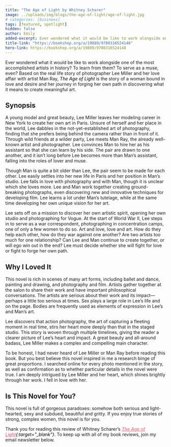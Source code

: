 ```yaml
---
title: "The Age of Light by Whitney Scharer"
image: ../uploads/img/blogs/the-age-of-light/age-of-light.jpg
# categories: [business]
tags: [featured, spotlight]
hidden: false
author: Emily
added-excerpt: Ever wondered what it would be like to work alongside one of the most accomplished artists in history? To learn from them? To serve as a muse, even? Based on the real life story of photographer Lee Miller and her love affair with artist Man Ray, <i>The Age of Light</i> is the story of a woman bound in love and desire and her journey in forging her own path in discovering what it means to create meaningful art.
title-link: "https://bookshop.org/a/19889/9780316524148"
hero-link: https://bookshop.org/a/19889/9780316524148
---
```


<style> em {color: black;} p a {color: #f0506e;}</style>

Ever wondered what it would be like to work alongside one of the most accomplished artists in history? To learn from them? To serve as a muse, even? Based on the real life story of photographer Lee Miller and her love affair with artist Man Ray, _The Age of Light_ is the story of a woman bound in love and desire and her journey in forging her own path in discovering what it means to create meaningful art.

## Synopsis

A young model and great beauty, Lee Miller leaves her modeling career in New York to create her own art in Paris. Unsure of herself and her place in the world, Lee dabbles in the not-yet-established art of photography, finding that she prefers being behind the camera rather than in front of it. Through wild friends at a wilder party, Lee meets Man Ray, the already well-known artist and photographer. Lee convinces Man to hire her as his assistant so that she can learn by his side. The pair are drawn to one another, and it isn’t long before Lee becomes more than Man’s assistant, falling into the roles of lover and muse.

Though Man is quite a bit older than Lee, the pair seem to be made for each other. Lee easily settles into her new life in Paris and her position in Man’s studio. Lee falls in love with photography and with Man, though it is unclear which she loves more. Lee and Man work together creating ground-breaking photographs, even discovering new and innovative techniques for developing film. Lee learns a lot under Man’s tutelage, while at the same time developing her own unique vision for her art.

Lee sets off on a mission to discover her own artistic spirit, opening her own studio and photographing for Vogue. At the start of World War II, Lee steps in to serve as a war correspondent, photographing in concentration camps, one of only a few women to do so.
Art and love, love and art. How do they help each other, how do they war against one another? Are two artists too much for one relationship? Can Lee and Man continue to create together, or will ego win out in the end? Lee must decide whether she will fight for love or fight to forge her own path.

## Why I Loved It

This novel is rich in scenes of many art forms, including ballet and dance, painting and drawing, and photography and film. Artists gather together at the salon to share their work and have important philosophical conversations. The artists are serious about their work and its impact— perhaps a little too serious at times. Sex plays a large role in Lee’s life and on the page. Bodies are frequently used as elements of expression in Lee’s and Man’s art.

Lee discovers that action photography, the art of capturing a fleeting moment in real time, stirs her heart more deeply than that in the staged studio. This story is woven through multiple timelines, giving the reader a clearer picture of Lee’s heart and impact. A great beauty and all-around badass, Lee Miller makes a complex and compelling main character.

To be honest, I had never heard of Lee Miller or Man Ray before reading this book. But you best believe this novel inspired in me a research binge of great proportions. I searched online for every photo mentioned in the story, as well as confirmation as to whether particular details in the novel were true. I am deeply intrigued by Lee Miller and her heart, which shines brightly through her work. I fell in love with her.

## Is This Novel for You?

This novel is full of gorgeous paradoxes: somehow both serious and light-hearted, sexy and subdued, beautiful and gritty. If you enjoy true stories of strong, complex women, this novel is for you.

Thank you for reading this review of Whitney Scharer’s _[The Age of Light](https://bookshop.org/a/19889/9780316524148){:target="\_blank"}_. To keep up with all of my book reviews, join my email newsletter below.
